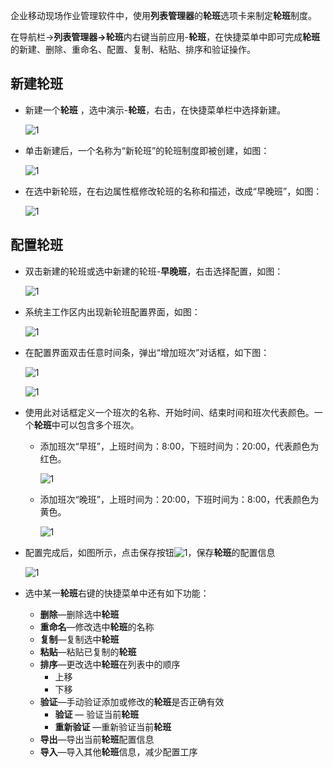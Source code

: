 
企业移动现场作业管理软件中，使用**列表管理器**的**轮班**选项卡来制定**轮班**制度。

在导航栏→**列表管理器→轮班**内右键当前应用-**轮班**，在快捷菜单中即可完成**轮班**的新建、删除、重命名、配置、复制、粘贴、排序和验证操作。

## 新建轮班

* 新建一个**轮班** ，选中演示-**轮班**，右击，在快捷菜单栏中选择新建。

  ![1](/static/docimg/轮班1.png)

* 单击新建后，一个名称为“新轮班”的轮班制度即被创建，如图：

  ![1](/static/docimg/轮班2.png)

* 在选中新轮班，在右边属性框修改轮班的名称和描述，改成“早晚班”，如图：

  ![1](/static/docimg/轮班3.png)

## 配置轮班

* 双击新建的轮班或选中新建的轮班-**早晚班**，右击选择配置，如图：

  ![1](/static/docimg/轮班4.png)

* 系统主工作区内出现新轮班配置界面，如图：

  ![1](/static/docimg/轮班5.png)

* 在配置界面双击任意时间条，弹出“增加班次”对话框，如下图：

  ![1](/static/docimg/轮班6.png)

  ![1](/static/docimg/轮班7.png)

* 使用此对话框定义一个班次的名称、开始时间、结束时间和班次代表颜色。一个**轮班**中可以包含多个班次。

  * 添加班次“早班”，上班时间为：8:00，下班时间为：20:00，代表颜色为红色。

    ![1](/static/docimg/轮班8.png)

  * 添加班次“晚班”，上班时间为：20:00，下班时间为：8:00，代表颜色为黄色。

    ![1](/static/docimg/轮班9.png)

* 配置完成后，如图所示，点击保存按钮![1](/static/docimg/轮班11.png)，保存**轮班**的配置信息

  ![1](/static/docimg/轮班10.png)

* 选中某一**轮班**右键的快捷菜单中还有如下功能：

  * **删除**—删除选中**轮班**
  * **重命名**—修改选中**轮班**的名称
  * **复制**—复制选中**轮班**
  * **粘贴**—粘贴已复制的**轮班**
  * **排序**—更改选中**轮班**在列表中的顺序
    * 上移
    * 下移
  * **验证**—手动验证添加或修改的**轮班**是否正确有效
    * **验证** — 验证当前**轮班**
    * **重新验证** —重新验证当前**轮班**
  * **导出**—导出当前**轮班**配置信息
  * **导入**—导入其他**轮班**信息，减少配置工序
  